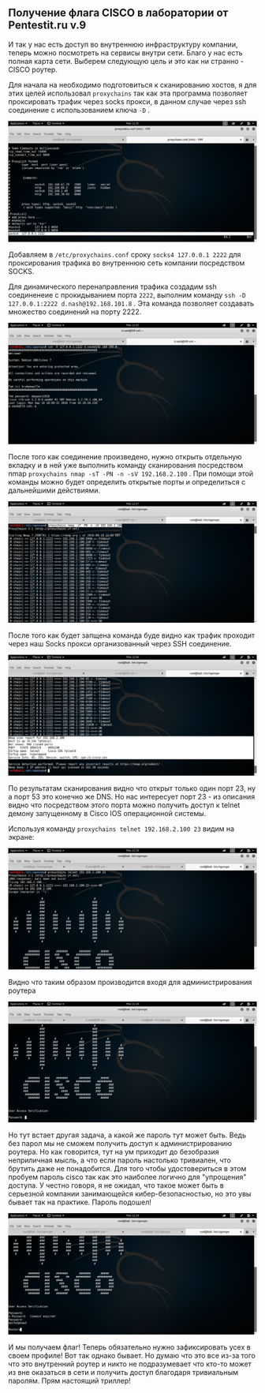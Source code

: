 ## Получение флага CISCO в лаборатории от Pentestit.ru v.9

И так у нас есть доступ во внутреннюю инфраструктуру компании, теперь можно посмотреть на сервисы внутри сети. Благо у нас есть полная карта сети. Выберем следующую цель и это как ни странно - CISCO роутер.

Для начала на необходимо подготовиться к сканированию хостов, я для этих целей использовал `proxychains` так как эта программа позволяет проксировать трафик через socks прокси, в данном случае через ssh соединение с использованием ключа `-D` .

![VirtualBox_Kali2016.2_19_09_2016_21_35_24](https://github.com/CyberLight/writeups/blob/master/PENTESTIT.RU_LAB_9/CISCO/imgs/VirtualBox_Kali2016.2_19_09_2016_21_35_24.png)

Добавляем в `/etc/proxychains.conf` сроку `socks4 127.0.0.1 2222` для проксирования трафика во внутреннюю сеть компании посредством SOCKS. 

Для динамического перенаправления трафика создадим ssh соединенеие с прокидыванием порта `2222`, выполним команду `ssh -D 127.0.0.1:2222 d.nash@192.168.101.8` .  Эта команда позволяет создавать множество соединений на порту 2222. 

![VirtualBox_Kali2016.2_19_09_2016_21_56_00](https://github.com/CyberLight/writeups/blob/master/PENTESTIT.RU_LAB_9/CISCO/imgs/VirtualBox_Kali2016.2_19_09_2016_21_56_00.png)

После того как соединение произведено, нужно открыть отдельную вкладку и в ней уже выполнить команду сканирования посредством nmap `proxychains nmap -sT -PN -n -sV 192.168.2.100` . При помощи этой команды можно будет определить открытые порты и определиться с дальнейшими действиями.

![VirtualBox_Kali2016.2_19_09_2016_22_07_16](https://github.com/CyberLight/writeups/blob/master/PENTESTIT.RU_LAB_9/CISCO/imgs/VirtualBox_Kali2016.2_19_09_2016_22_07_16.png)

После того как будет запщена команда буде видно как трафик проходит через наш Socks прокси организованный через SSH соединение. 

![VirtualBox_Kali2016.2_19_09_2016_22_06_41](https://github.com/CyberLight/writeups/blob/master/PENTESTIT.RU_LAB_9/CISCO/imgs/VirtualBox_Kali2016.2_19_09_2016_22_06_41.png)

По результатам сканирования видно что открыт только один порт 23, ну а порт 53 это конечно же DNS. Но нас интересует порт 23 - из описания видно что посредством этого порта можно получить доступ к telnet демону запущенному в Cisco IOS операционной системы. 

Используя команду `proxychains telnet 192.168.2.100 23` видим на экране:

![VirtualBox_Kali2016.2_19_09_2016_22_24_08](https://github.com/CyberLight/writeups/blob/master/PENTESTIT.RU_LAB_9/CISCO/imgs/VirtualBox_Kali2016.2_19_09_2016_22_24_08.png)

Видно что таким образом производится входя для администрирования роутера

![VirtualBox_Kali2016.2_19_09_2016_22_24_26](https://github.com/CyberLight/writeups/blob/master/PENTESTIT.RU_LAB_9/CISCO/imgs/VirtualBox_Kali2016.2_19_09_2016_22_24_26.png)

Но тут встает другая задача, а какой же пароль тут может быть. Ведь без парол мы не сможем получить доступ к администрированию роутера. Но как говорится, тут на ум приходит до безобразия неприличная мысль, а что если пароль настолько тривиален, что брутить даже не понадобится. Для того чтобы удостовериться в этом пробуем пароль cisco так как это наиболее логично для "упрощения" доступа. У честно говоря, я не ожидал, что такое может быть в серьезной компании занимающейся кибер-безопасностью, но это увы бывает так на практике. Пароль подошел!

![VirtualBox_Kali2016.2_19_09_2016_22_24_56](https://github.com/CyberLight/writeups/blob/master/PENTESTIT.RU_LAB_9/CISCO/imgs/VirtualBox_Kali2016.2_19_09_2016_22_24_56.png)

И мы получаем флаг! Теперь обязательно нужно зафиксировать усех в своем профиле! Вот так однако бывает. Но думаю что это все из-за того что это внутренний роутер и никто не подразумевает что кто-то может из вне оказаться в сети и получить доступ благодаря тривиальным паролям. Прям настоящий триллер! 

